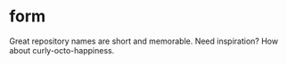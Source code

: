 # form
Great repository names are short and memorable. Need inspiration? How about curly-octo-happiness.
